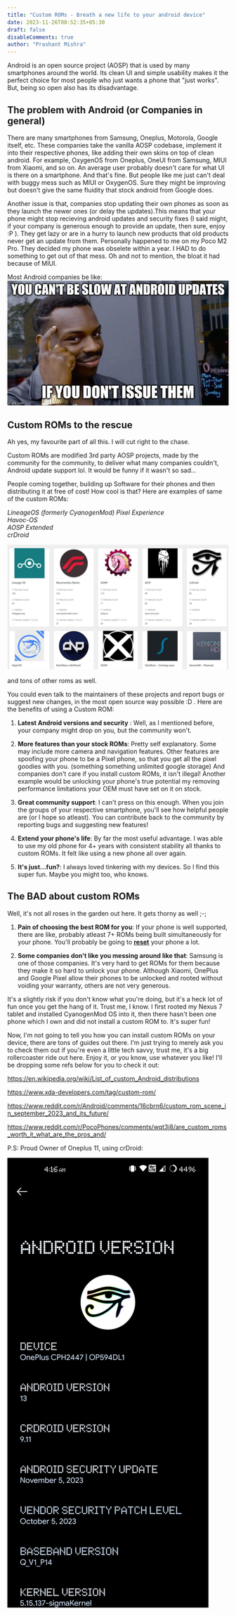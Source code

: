 ```yaml
---
title: "Custom ROMs - Breath a new life to your android device"
date: 2023-11-26T00:52:35+05:30
draft: false
disableComments: true
author: "Prashant Mishra"
---
```


Android is an open source project (AOSP) that is used by many smartphones around the world. Its clean UI and simple usability makes it the perfect choice for most people who just wants a phone that "just works". But, being so open also has its disadvantage.

## The problem with Android (or Companies in general)

There are many smartphones from Samsung, Oneplus, Motorola, Google itself, etc. These companies take the vanilla AOSP codebase, implement it into their respective phones, like adding their own skins on top of clean android. 
For example, OxygenOS from Oneplus, OneUI from Samsung, MIUI from Xiaomi, and so on. An average user probably doesn't care for what UI is there on a smartphone. And that's fine. But people like me just can't deal with buggy mess such as MIUI or OxygenOS. Sure they might be improving but doesn't give the same fluidity that stock android from Google does.

Another issue is that, companies stop updating their own phones as soon as they launch the newer ones (or delay the updates).This means that your phone might stop recieving android updates and security fixes (I said might, if your company is generous enough to provide an update, then sure, enjoy :P ). They get lazy or are in a hurry to launch new products that old products never get an update from them. Personally happened to me on my Poco M2 Pro. They decided my phone was obselete within a year. I HAD to do something to get out of that mess. Oh and not to mention, the bloat it had because of MIUI.


Most Android companies be like:
![Alt text](image.png)

## Custom ROMs to the rescue

Ah yes, my favourite part of all this. I will cut right to the chase.

Custom ROMs are modified 3rd party AOSP projects, made by the community for the community, to deliver what many companies couldn't, Android update support lol. It would be funny if it wasn't so sad...

People coming together, building up Software for their phones and then distributing it at free of cost! How cool is that? Here are examples of same of the custom ROMs: 

*LineageOS (formerly CyanogenMod)
Pixel Experience \
Havoc-OS \
AOSP Extended \
crDroid*

![Alt text](image-1.png)

and tons of other roms as well.

You could even talk to the maintainers of these projects and report bugs or suggest new changes, in the most open source way possible :D . Here are the benefits of using a Custom ROM:

1. **Latest Android versions and security** : Well, as I mentioned before, your company might drop on you, but the community won't.

2. **More features than your stock ROMs**: Pretty self explanatory. Some may include more camera and navigation features. Other features are spoofing your phone to be a Pixel phone, so that you get all the pixel goodies with you. (something something unlimited google storage) And companies don't care if you install custom ROMs, it isn't illegal! Another example would be unlocking your phone's true potential my removing performance limitations your OEM must  have set on it on stock.

3. **Great community support**: I can't press on this enough. When you join the groups of your respective smartphone, you'll see how helpful people are (or I hope so atleast). You can contribute back to the community by reporting bugs and suggesting new features!

4. **Extend your phone's life**: By far the most useful advantage. I was able to use my old phone for 4+ years with consistent stability all thanks to custom ROMs. It felt like using a new phone all over again.

5. **It's just...fun?**: I always loved tinkering with my devices. So I find this super fun. Maybe you might too, who knows.

## The BAD about custom ROMs

Well, it's not all roses in the garden out here. It gets thorny as well ;-; 

1. **Pain of choosing the best ROM for you**: If your phone is well supported, there are like, probably atleast 7+ ROMs being built simultaneously for your phone. You'll probably be going to <u>**reset**</u> your phone a lot.

2. **Some companies don't like you messing around like that**: Samsung is one of those companies. It's very hard to get ROMs for them because they make it so hard to unlock your phone. Although Xiaomi, OnePlus and Google Pixel allow their phones to be unlocked and rooted without voiding your warranty, others are not very generous.


It's a slightly risk if you don't know what you're doing, but it's a heck lot of fun once you get the hang of it. Trust me, I know. I first rooted my Nexus 7 tablet and installed CyanogenMod OS into it, then there hasn't been one phone which I own and did not install a custom ROM to. It's super fun!



Now, I'm not going to tell you how you can install custom ROMs on your device, there are tons of guides out there. I'm just trying to merely ask you to check them out if you're even a little tech savvy, trust me, it's a big rollercoaster ride out here. Enjoy it, or you know, use whatever you like! I'll be dropping some refs below for you to check it out:

https://en.wikipedia.org/wiki/List_of_custom_Android_distributions

https://www.xda-developers.com/tag/custom-rom/

https://www.reddit.com/r/Android/comments/16cbrn6/custom_rom_scene_in_september_2023_and_its_future/

https://www.reddit.com/r/PocoPhones/comments/wqt3j8/are_custom_roms_worth_it_what_are_the_pros_and/

P.S: Proud Owner of Oneplus 11, using crDroid:

![Alt text](<op11.jpeg>)  